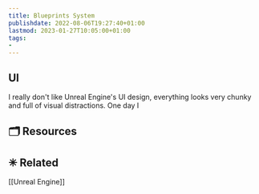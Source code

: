 ```yaml
---
title: Blueprints System
publishdate: 2022-08-06T19:27:40+01:00
lastmod: 2023-01-27T10:05:00+01:00
tags: 
- 
---
```










## UI



I really don't like Unreal Engine's UI design, everything looks very chunky and full of visual distractions. One day I 





## 🗂 Resources 







## ✳ Related 



[[Unreal Engine]]





